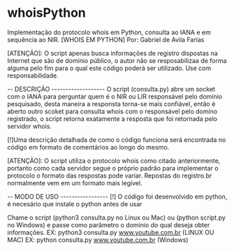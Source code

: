 # whoisPython
Implementação do protocolo whois em Python, consulta ao IANA e em sequência ao NIR.
[WHOIS EM PYTHON]
Por: Gabriel de Avila Farias

[ATENÇÃO]:
O script apenas busca informações de registro dispostas na Internet que são 
de domínio público, o autor não se resposabilizaa de forma alguma pelo fim para o 
qual este código poderá ser utilizado.
Use com responsabilidade.


-- DESCRIÇÃO -------------------
O script (consulta.py) abre um socket com o IANA para perguntar quem é o NIR ou LIR responsável pelo domínio pesquisado,
desta maneira a responsta torna-se mais confiável, então é aberto outro scoket para consulta whois com o 
responsável pelo domíno registrado, o script retorna exatamente a resposta que foi retornada pelo servidor whois.

[!]Uma descrição detalhada de como o código funciona será
encontrada no código em formato de comentários ao longo do mesmo.

[ATENÇÃO]:
O script utiliza o protocolo whois como citado anteriormente, portanto como cada servidor segue
o próprio padrão para implementar o protocolo o formato das respostas pode variar.
Repostas do registro.br normalmente vem em um formato mais legível.

-- MODO DE USO -----------------
[!] O código foi desenvolvido em python, é necesário que instale o python antes de usar

Chame o script (python3 consulta.py no Linux ou Mac) ou (python script.py no Windows) e passe
como parâmetro o domínio do qual deseja obter informações.
EX: python3 consulta.py www.youtube.com.br (LINUX OU MAC)
EX: python consulta.py www.youtube.com.br (Windows)
